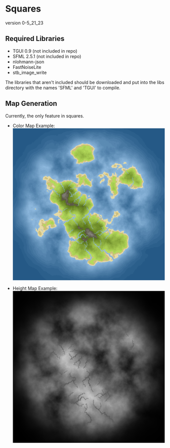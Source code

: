 # Squares
version 0-5_21_23

## Required Libraries
* TGUI 0.9 (not included in repo)
* SFML 2.5.1 (not included in repo)
* nlohmann-json
* FastNoiseLite
* stb_image_write

The libraries that aren't included should be downloaded and put into the libs directory with the names 'SFML' and 'TGUI' to compile.

## Map Generation
Currently, the only feature in squares.
* Color Map Example:
![Color Map](map_gen_examples/color_map0.png)

* Height Map Example:
![Height Map](map_gen_examples/nocolor_map.png)
